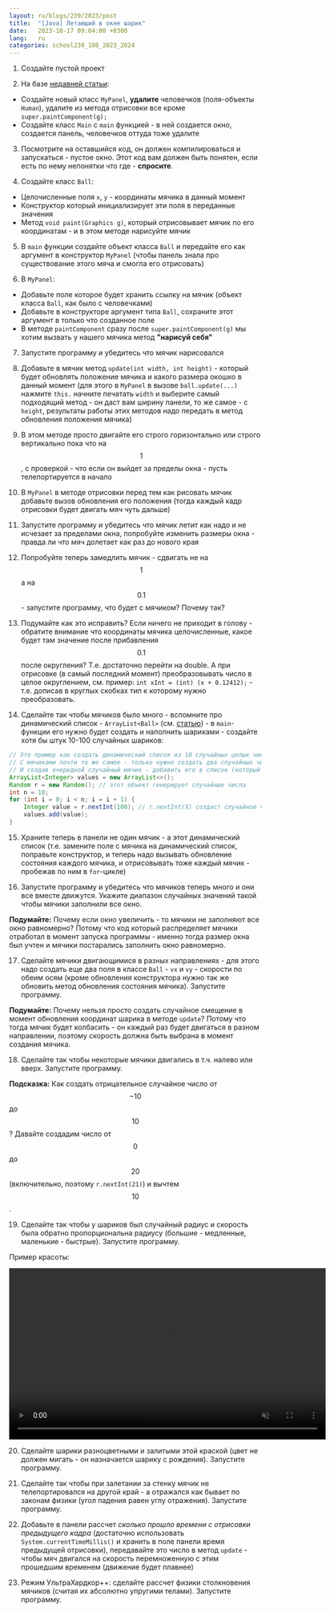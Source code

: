 ```yaml
---
layout: ru/blogs/239/2023/post
title:  "[Java] Летающий в окне шарик"
date:   2023-10-17 09:04:00 +0300
lang:   ru
categories: school239_108_2023_2024
---
```


1) Создайте пустой проект

2) На базе [недавней статьи](/blogs/239/2023/school239_108_2023_2024/2023/10/09/swing-gui-lecture.html):

- Создайте новый класс ```MyPanel```, **удалите** человечков (поля-объекты ```Human```), удалите из метода отрисовки все кроме ```super.paintComponent(g);```
- Создайте класс ```Main``` с ```main``` функцией - в ней создается окно, создается панель, человечков оттуда тоже удалите

3) Посмотрите на оставшийся код, он должен компилироваться и запускаться - пустое окно. Этот код вам должен быть понятен, если есть по нему непонятки что где - **спросите**.

4) Создайте класс ```Ball```:

- Целочисленные поля ```x```, ```y``` - координаты мячика в данный момент
- Конструктор который инициализирует эти поля в переданные значения
- Метод ```void paint(Graphics g)```, который отрисовывает мячик по его координатам - и в этом методе нарисуйте мячик

5) В ```main``` функции создайте объект класса ```Ball``` и передайте его как аргумент в конструктор ```MyPanel``` (чтобы панель знала про существование этого мяча и смогла его отрисовать)

6) В ```MyPanel```:

- Добавьте поле которое будет хранить ссылку на мячик (объект класса ```Ball```, как было с человечками)
- Добавьте в конструкторе аргумент типа ```Ball```, сохраните этот аргумент в только что созданное поле
- В методе ```paintComponent``` сразу после ```super.paintComponent(g)``` мы хотим вызвать у нашего мячика метод **"нарисуй себя"**

7) Запустите программу и убедитесь что мячик нарисовался

8) Добавьте в мячик метод ```update(int width, int height)``` - который будет обновлять положение мячика и какого размера окошко в данный момент (для этого в ```MyPanel``` в вызове ```ball.update(...)``` нажмите ```this.``` начните печатать ```width``` и выберите самый подходящий метод - он даст вам ширину панели, то же самое - с ```height```, результаты работы этих методов надо передать в метод обновления положения мячика)

9) В этом методе просто двигайте его строго горизонтально или строго вертикально пока что на $$1$$, с проверкой - что если он выйдет за пределы окна - пусть телепортируется в начало

10) В ```MyPanel``` в методе отрисовки перед тем как рисовать мячик добавьте вызов обновления его положения (тогда каждый кадр отрисовки будет двигать мяч чуть дальше)

11) Запустите программу и убедитесь что мячик летит как надо и не исчезает за пределами окна, попробуйте изменить размеры окна - правда ли что мяч долетает как раз до нового края

12) Попробуйте теперь замедлить мячик - сдвигать не на $$1$$ а на $$0.1$$ - запустите программу, что будет с мячиком? Почему так?

13) Подумайте как это исправить? Если ничего не приходит в голову - обратите внимание что координаты мячика целочисленные, какое будет там значение после прибавления $$0.1$$ после округления? Т.е. достаточно перейти на double. А при отрисовке (в самый последний момент) преобразовывать число в целое округлением, см. пример: ```int xInt = (int) (x + 0.12412);``` - т.е. дописав в круглых скобках тип к которому нужно преобразовать.  

14) Сделайте так чтобы мячиков было много - вспомните про динамический список - ```ArrayList<Ball>``` (см. [статью](/blogs/239/2022/school239_108_2022_2023/2022/09/23/strings-symbols-arrays.html)) - в ```main```-функции его нужно будет создать и наполнить шариками - создайте хотя бы штук 10-100 случайных шариков:

```java
// Это пример как создать динамический список из 10 случайных целых чисел
// С мячиками почти то же самое - только нужно создать два случайных числа - x, y
// И создав очередной случайный мячик - добавить его в список (который будет хранить не Integer, а Ball)
ArrayList<Integer> values = new ArrayList<>();
Random r = new Random(); // этот объект генерирует случайные числа
int n = 10;
for (int i = 0; i < n; i = i + 1) {
    Integer value = r.nextInt(100); // r.nextInt(X) создаст случайное число от 0 (включительно) до X=100 (исключительно, т.е. до 99 включительно)
    values.add(value);
}
```

15) Храните теперь в панели не один мячик - а этот динамический список (т.е. замените поле с мячика на динамический список, поправьте конструктор, и теперь надо вызывать обновление состояния каждого мячика, и отрисовывать тоже каждый мячик - пробежав по ним в ```for```-цикле)

16) Запустите программу и убедитесь что мячиков теперь много и они все вместе движутся. Укажите диапазон случайных значений такой чтобы мячики заполнили все окно.

**Подумайте:** Почему если окно увеличить - то мячики не заполняют все окно равномерно? Потому что код который распределяет мячики отработал в момент запуска программы - именно тогда размер окна был учтен и мячики постарались заполнить окно равномерно.

17) Сделайте мячики двигающимися в разных направлениях - для этого надо создать еще два поля в классе ```Ball``` - ```vx``` и ```vy``` - скорости по обеим осям (кроме обновления конструктора нужно так же обновить метод обновления состояния мячика). Запустите программу.

**Подумайте:** Почему нельзя просто создать случайное смещение в момент обновления координат шарика в методе ```update```? Потому что тогда мячик будет колбасить - он каждый раз будет двигаться в разном направлении, поэтому скорость должна быть выбрана в момент создания мячика.

18) Сделайте так чтобы некоторые мячики двигались в т.ч. налево или вверх. Запустите программу.

**Подсказка:** Как создать отрицательное случайное число от $$-10$$ до $$10$$? Давайте создадим число от $$0$$ до $$20$$ (включительно, поэтому ```r.nextInt(21)```) и вычтем $$10$$.

19) Сделайте так чтобы у шариков был случайный радиус и скорость была обратно пропорциональна радиусу (большие - медленные, маленькие - быстрые). Запустите программу.

Пример красоты:

<video autoplay loop muted width="632" height="342">
  <source src="/static/2022/10/balls_animation.mp4" type="video/mp4">
</video>

20) Сделайте шарики разноцветными и залитыми этой краской (цвет не должен мигать - он назначается шарику с рождения). Запустите программу.

21) Сделайте так чтобы при залетании за стенку мячик не телепортировался на другой край - а отражался как бывает по законам физики (угол падения равен углу отражения). Запустите программу.

22) Добавьте в панели рассчет *сколько прошло времени с отрисовки предыдущего кадра* (достаточно использовать ```System.currentTimeMillis()``` и хранить в поле панели время предыдущей отрисовки), передавайте это число в метод ```update``` - чтобы мяч двигался на скорость перемноженную с этим прошедшим временем (движение будет плавнее)

23) Режим УльтраХардкор++: сделайте рассчет физики столкновения мячиков (считая их абсолютно упругими телами). Запустите программу.
